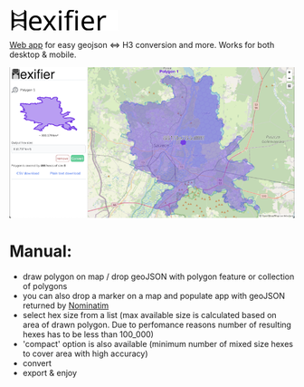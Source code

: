 ![Hexifier](https://raw.githubusercontent.com/jedluk/hexifier/main/src/components/svg/logo.svg)

[Web app](https://jedluk.github.io/hexifier/) for easy geojson <=> H3 conversion and more. Works for both desktop & mobile.

![Screen](https://raw.githubusercontent.com//jedluk/random/master/hexifier/hexifier.png)


# Manual:
 - draw polygon on map / drop geoJSON with polygon feature or collection of polygons 
 - you can also drop a marker on a map and populate app with geoJSON returned by [Nominatim](https://nominatim.org/release-docs/develop/api/Reverse/)
 - select hex size from a list (max available size is calculated based on area of drawn polygon. Due to perfomance reasons number of resulting hexes has to be less than 100_000)
 - 'compact' option is also available (minimum number of mixed size hexes to cover area with high accuracy)
 - convert
 - export & enjoy
